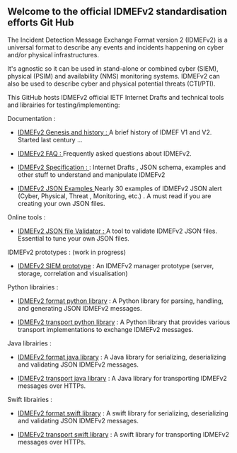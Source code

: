 ## Welcome to the official IDMEFv2 standardisation efforts Git Hub

   The Incident Detection Message Exchange Format version 2 (IDMEFv2) is a universal format to describe any events and incidents happening on cyber and/or
   physical infrastructures.

   It's agnostic so it can be used in stand-alone or combined cyber (SIEM), physical (PSIM) and availability (NMS) monitoring
   systems.  IDMEFv2 can also be used to describe cyber and physical potential threats (CTI/PTI).
   
   This GitHub hosts IDMEFv2 official IETF Internet Drafts and technical tools and librairies for testing/implementing:
   
   Documentation :
   
   * [IDMEFv2 Genesis and history : ](https://github.com/IDMEFv2/idmefv2-drafts/wiki/IDMEFv2-history-and-genesis)
   A brief history of IDMEF V1 and V2. Started last century ...
   
   * [IDMEFv2 FAQ : ](https://github.com/IDMEFv2/idmefv2-drafts/wiki/IDMEFv2-FAQ)
   Frequently asked questions about IDMEFv2.
   
   * [IDMEFv2 Specification : ](https://github.com/IDMEFv2/idmefv2-drafts) : 
   Internet Drafts , JSON schema, examples and other stuff to understand and manipulate IDMEFv2
   
   * [IDMEFv2 JSON Examples ](https://github.com/IDMEFv2/idmefv2-drafts/wiki/IDMEFv2-:-JSON-Alerts-Examples)
   Nearly 30 examples of IDMEFv2 JSON alert (Cyber, Physical, Threat , Monitoring, etc.) . A must read if you are creating your own JSON files.
   
   Online tools :
   
   * [IDMEFv2 JSON file Validator : ](https://idmefv2.github.io/idmefv2_validator.html)
   A tool to validate IDMEFv2 JSON files. Essential to tune your own JSON files.
   
   IDMEFv2 prototypes : (work in progress)
   
   * [IDMEFv2 SIEM prototype](https://github.com/IDMEFv2/IDMEFv2-prototype) : 
   An IDMEFv2 manager prototype (server, storage, correlation and visualisation)
   
   Python librairies :
   
   * [IDMEFv2 format python library](https://github.com/IDMEFv2/python-idmefv2) : 
   A Python library for parsing, handling, and generating JSON IDMEFv2 messages.
   
   * [IDMEFv2 transport python library](https://github.com/IDMEFv2/python-idmefv2-transport) : 
   A Python library that provides various transport implementations to exchange IDMEFv2 messages.
   
   Java librairies :
   
   * [IDMEFv2 format java library](https://github.com/IDMEFv2/java-idmef-library) : 
   A Java library for serializing, deserializing and validating JSON IDMEFv2 messages.
   
   * [IDMEFv2 transport java library](https://github.com/IDMEFv2/java-idmef-transport-library) : 
   A Java library for transporting IDMEFv2 messages over HTTPs.
   
   Swift librairies :
   
   * [IDMEFv2 format swift library](https://github.com/IDMEFv2/swift-idmef-library) : 
   A swift library for serializing, deserializing and validating JSON IDMEFv2 messages.
   
   * [IDMEFv2 transport swift library](https://github.com/IDMEFv2/swift-idmef-transport-library) : 
   A swift library for transporting IDMEFv2 messages over HTTPs.
   
  
   

<!--

**Here are some ideas to get you started:**



🙋‍♀️ A short introduction - what is your organization all about?
🌈 Contribution guidelines - how can the community get involved?
👩‍💻 Useful resources - where can the community find your docs? Is there anything else the community should know?
🍿 Fun facts - what does your team eat for breakfast?
🧙 Remember, you can do mighty things with the power of [Markdown](https://docs.github.com/github/writing-on-github/getting-started-with-writing-and-formatting-on-github/basic-writing-and-formatting-syntax)
-->
